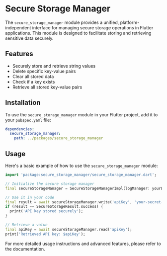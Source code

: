 # Secure Storage Manager

The `secure_storage_manager` module provides a unified, platform-independent interface for managing secure storage operations in Flutter applications. This module is designed to facilitate storing and retrieving sensitive data securely.

## Features

- Securely store and retrieve string values
- Delete specific key-value pairs
- Clear all stored data
- Check if a key exists
- Retrieve all stored key-value pairs

## Installation

To use the `secure_storage_manager` module in your Flutter project, add it to your `pubspec.yaml` file:

```yaml
dependencies:
  secure_storage_manager:
    path: ../packages/secure_storage_manager
```

## Usage

Here's a basic example of how to use the `secure_storage_manager` module:

```dart
import 'package:secure_storage_manager/secure_storage_manager.dart';

// Initialize the secure storage manager
final secureStorageManager = SecureStorageManagerImpl(logManager: yourLogManager);

// Use it in your code
final result = await secureStorageManager.write('apiKey', 'your-secret-api-key');
if (result == SecureStorageResult.success) {
  print('API key stored securely');
}

// Retrieve a value
final apiKey = await secureStorageManager.read('apiKey');
print('Retrieved API key: $apiKey');
```

For more detailed usage instructions and advanced features, please refer to the documentation.
